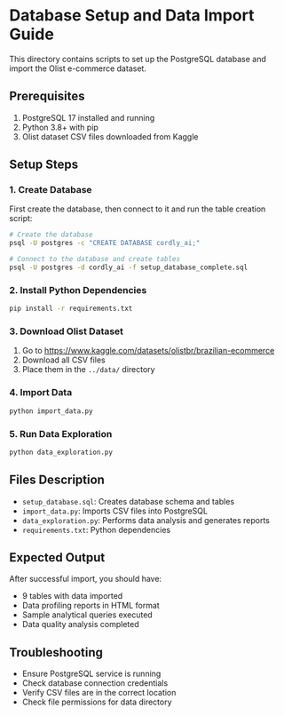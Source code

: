 # Database Setup and Data Import Guide

This directory contains scripts to set up the PostgreSQL database and import the Olist e-commerce dataset.

## Prerequisites

1. PostgreSQL 17 installed and running
2. Python 3.8+ with pip
3. Olist dataset CSV files downloaded from Kaggle

## Setup Steps

### 1. Create Database
First create the database, then connect to it and run the table creation script:

```bash
# Create the database
psql -U postgres -c "CREATE DATABASE cordly_ai;"

# Connect to the database and create tables
psql -U postgres -d cordly_ai -f setup_database_complete.sql
```

### 2. Install Python Dependencies
```bash
pip install -r requirements.txt
```

### 3. Download Olist Dataset
1. Go to https://www.kaggle.com/datasets/olistbr/brazilian-ecommerce
2. Download all CSV files
3. Place them in the `../data/` directory

### 4. Import Data
```bash
python import_data.py
```

### 5. Run Data Exploration
```bash
python data_exploration.py
```

## Files Description

- `setup_database.sql`: Creates database schema and tables
- `import_data.py`: Imports CSV files into PostgreSQL
- `data_exploration.py`: Performs data analysis and generates reports
- `requirements.txt`: Python dependencies

## Expected Output

After successful import, you should have:
- 9 tables with data imported
- Data profiling reports in HTML format
- Sample analytical queries executed
- Data quality analysis completed

## Troubleshooting

- Ensure PostgreSQL service is running
- Check database connection credentials
- Verify CSV files are in the correct location
- Check file permissions for data directory
